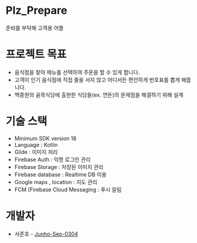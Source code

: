 # Plz_Prepare
준비를 부탁해 고객용 어플

# 프로젝트 목표

* 음식점을 찾아 메뉴를 선택하여 주문을 할 수 있게 합니다.   
* 고객이 인기 음식점에 직접 줄을 서지 않고 어디서든 편안하게 번호표를 뽑게 해줍니다.   
* 백종원의 골목식당에 출현한 식당들(ex. 연돈)의 문제점을 해결하기 위해 설계 

# 기술 스택

* Minimum SDK version 18   
* Language : Kotlin   
* Glide : 이미지 처리   
* Firebase Auth : 익명 로그인 관리   
* Firebase Storage : 저장된 이미지 관리   
* Firebase database : Realtime DB 이용   
* Google maps , location : 지도 관리   
* FCM (Firebase Cloud Messaging : 푸시 알림   

# 개발자

* 서준호 - [Junho-Seo-0304](https://github.com/Junho-Seo-0304)
